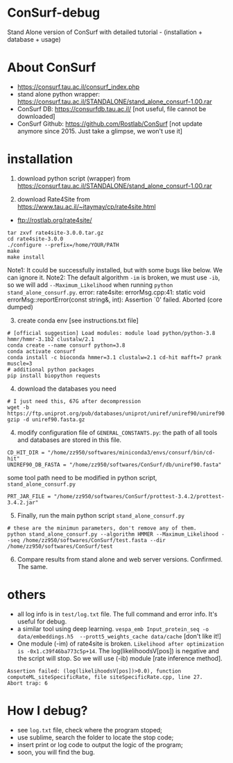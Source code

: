 # ConSurf-debug
Stand Alone version of ConSurf with detailed tutorial - (installation + database + usage)

# About ConSurf
- https://consurf.tau.ac.il/consurf_index.php
- stand alone python wrapper: https://consurf.tau.ac.il/STANDALONE/stand_alone_consurf-1.00.rar
- ConSurf DB: https://consurfdb.tau.ac.il/ [not useful, file cannot be downloaded]
- ConSurf Github: https://github.com/Rostlab/ConSurf [not update anymore since 2015. Just take a glimpse, we won't use it]

# installation
1. download python script (wrapper) from https://consurf.tau.ac.il/STANDALONE/stand_alone_consurf-1.00.rar

2. download Rate4Site from https://www.tau.ac.il/~itaymay/cp/rate4site.html
- ftp://rostlab.org/rate4site/
```
tar zxvf rate4site-3.0.0.tar.gz
cd rate4site-3.0.0
./configure --prefix=/home/YOUR/PATH
make
make install
```
Note1: It could be successfully installed, but with some bugs like below. We can ignore it. 
Note2: The default algorithm `-im` is broken, we must use `-ib`, so we will add `--Maximum_Likelihood` when running `python stand_alone_consurf.py`. 
error:
rate4site: errorMsg.cpp:41: static void errorMsg::reportError(const string&, int): Assertion `0' failed.
Aborted (core dumped)

3. create conda env [see instructions.txt file]
```
# [official suggestion] Load modules: module load python/python-3.8 hmmr/hmmr-3.1b2 clustalw/2.1
conda create --name consurf python=3.8
conda activate consurf
conda install -c bioconda hmmer=3.1 clustalw=2.1 cd-hit mafft=7 prank muscle=3
# additional python packages
pip install biopython requests
```

4. download the databases you need
```
# I just need this, 67G after decompression
wget -b https://ftp.uniprot.org/pub/databases/uniprot/uniref/uniref90/uniref90.fasta.gz
gzip -d uniref90.fasta.gz
```

4. modify configuration file of 
`GENERAL_CONSTANTS.py`: the path of all tools and databases are stored in this file.
```
CD_HIT_DIR = "/home/zz950/softwares/miniconda3/envs/consurf/bin/cd-hit"
UNIREF90_DB_FASTA = "/home/zz950/softwares/ConSurf/db/uniref90.fasta"
```
some tool path need to be modified in python script, `stand_alone_consurf.py`
```
PRT_JAR_FILE = "/home/zz950/softwares/ConSurf/prottest-3.4.2/prottest-3.4.2.jar"
```

5. Finally, run the main python script `stand_alone_consurf.py`
```
# these are the minimun parameters, don't remove any of them.
python stand_alone_consurf.py --algorithm HMMER --Maximum_Likelihood --seq /home/zz950/softwares/ConSurf/test.fasta --dir /home/zz950/softwares/ConSurf/test
```

6. Compare results from stand alone and web server versions.
Confirmed. The same.

# others
- all log info is in `test/log.txt` file. The full command and error info. It's useful for debug.
- a similar tool using deep learning. `vespa_emb Input_protein_seq -o data/embeddings.h5  --prott5_weights_cache data/cache` [don't like it!]
- One module (-im) of rate4site is broken. `Likelihood after optimization is -0x1.c39f46ba773c5p+14`. The log(likelihoodsV[pos]) is negative and the script will stop. So we will use (-ib) module [rate inference method].
```
Assertion failed: (log(likelihoodsV[pos])>0.0), function computeML_siteSpecificRate, file siteSpecificRate.cpp, line 27.
Abort trap: 6
```

# How I debug?
- see `log.txt` file, check where the program stoped;
- use sublime, search the folder to locate the stop code;
- insert print or log code to output the logic of the program;
- soon, you will find the bug.

